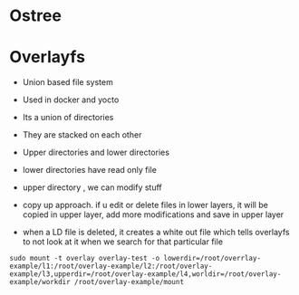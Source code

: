 Ostree
======

# Overlayfs

- Union based file system
- Used in docker and yocto

- Its a union of directories
- They are stacked on each other
- Upper directories and lower directories
- lower directories have read only file
- upper directory , we can modify stuff

- copy up approach. if u edit or delete files in lower layers, it will be copied in upper layer, add more modifications and save in upper layer
- when a LD file is deleted, it creates a white out file which tells overlayfs to not look at it when we search for that particular file

``````
sudo mount -t overlay overlay-test -o lowerdir=/root/overrlay-example/l1:/root/overlay-example/l2:/root/overlay-example/l3,upperdir=/root/overlay-example/l4,worldir=/root/overlay-example/workdir /root/overlay-example/mount